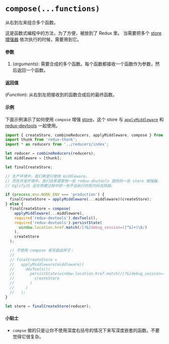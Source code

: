 # `compose(...functions)`

从右到左来组合多个函数。

这是函数式编程中的方法，为了方便，被放到了 Redux 里。
当需要把多个 [store 增强器](../Glossary.md#store-enhancer) 依次执行的时候，需要用到它。

#### 参数

1. (*arguments*): 需要合成的多个函数。每个函数都接收一个函数作为参数，然后返回一个函数。

#### 返回值

(*Function*): 从右到左把接收到的函数合成后的最终函数。

#### 示例

下面示例演示了如何使用 `compose` 增强 [store](Store.md)，这个 store 与 [`applyMiddleware`](applyMiddleware.md) 和 [redux-devtools](https://github.com/gaearon/redux-devtools) 一起使用。

```js
import { createStore, combineReducers, applyMiddleware, compose } from 'redux';
import thunk from 'redux-thunk';
import * as reducers from '../reducers/index';

let reducer = combineReducers(reducers);
let middleware = [thunk];

let finalCreateStore;

// 生产环境中，我们希望只使用 middleware。
// 而在开发环境中，我们还希望使用一些 redux-devtools 提供的一些 store 增强器。
// UglifyJS 会在构建过程中把一些不会执行的死代码去除掉。

if (process.env.NODE_ENV === 'production') {
  finalCreateStore = applyMiddleware(...middleware)(createStore);
} else {
  finalCreateStore = compose(
    applyMiddleware(...middleware),
    require('redux-devtools').devTools(),
    require('redux-devtools').persistState(
      window.location.href.match(/[?&]debug_session=([^&]+)\b/)
    ),
    createStore
  );

  // 不使用 compose 来写是这样子：
  //
  // finalCreateStore =
  //   applyMiddleware(middleware)(
  //     devTools()(
  //       persistState(window.location.href.match(/[?&]debug_session=([^&]+)\b/))(
  //         createStore
  //       )
  //     )
  //   );
}

let store = finalCreateStore(reducer);
```

#### 小贴士

* `compse` 做的只是让你不使用深度右括号的情况下来写深度嵌套的函数。不要觉得它很复杂。
